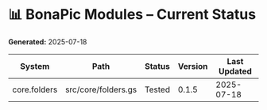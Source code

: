 # 📊 BonaPic Modules – Current Status
**Generated:** 2025-07-18

| System | Path | Status | Version | Last Updated |
|--------|------|--------|---------|--------------|
| core.folders | src/core/folders.gs | Tested | 0.1.5 | 2025-07-18 |
